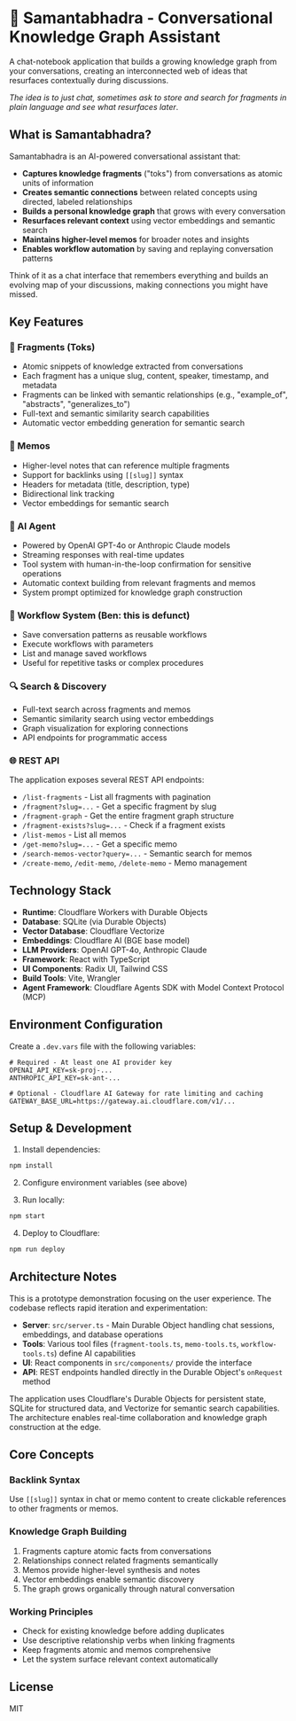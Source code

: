 # 🧘 Samantabhadra - Conversational Knowledge Graph Assistant

A chat-notebook application that builds a growing knowledge graph from your conversations, creating an interconnected web of ideas that resurfaces contextually during discussions.

_The idea is to just chat, sometimes ask to store and search for fragments in plain language and see what resurfaces later_.

## What is Samantabhadra?

Samantabhadra is an AI-powered conversational assistant that:

- **Captures knowledge fragments** ("toks") from conversations as atomic units of information
- **Creates semantic connections** between related concepts using directed, labeled relationships
- **Builds a personal knowledge graph** that grows with every conversation
- **Resurfaces relevant context** using vector embeddings and semantic search
- **Maintains higher-level memos** for broader notes and insights
- **Enables workflow automation** by saving and replaying conversation patterns

Think of it as a chat interface that remembers everything and builds an evolving map of your discussions, making connections you might have missed.

## Key Features

### 🧩 Fragments (Toks)

- Atomic snippets of knowledge extracted from conversations
- Each fragment has a unique slug, content, speaker, timestamp, and metadata
- Fragments can be linked with semantic relationships (e.g., "example_of", "abstracts", "generalizes_to")
- Full-text and semantic similarity search capabilities
- Automatic vector embedding generation for semantic search

### 📝 Memos

- Higher-level notes that can reference multiple fragments
- Support for backlinks using `[[slug]]` syntax
- Headers for metadata (title, description, type)
- Bidirectional link tracking
- Vector embeddings for semantic search

### 🤖 AI Agent

- Powered by OpenAI GPT-4o or Anthropic Claude models
- Streaming responses with real-time updates
- Tool system with human-in-the-loop confirmation for sensitive operations
- Automatic context building from relevant fragments and memos
- System prompt optimized for knowledge graph construction

### 🔧 Workflow System (Ben: this is defunct)

- Save conversation patterns as reusable workflows
- Execute workflows with parameters
- List and manage saved workflows
- Useful for repetitive tasks or complex procedures

### 🔍 Search & Discovery

- Full-text search across fragments and memos
- Semantic similarity search using vector embeddings
- Graph visualization for exploring connections
- API endpoints for programmatic access

### 🌐 REST API

The application exposes several REST API endpoints:

- `/list-fragments` - List all fragments with pagination
- `/fragment?slug=...` - Get a specific fragment by slug
- `/fragment-graph` - Get the entire fragment graph structure
- `/fragment-exists?slug=...` - Check if a fragment exists
- `/list-memos` - List all memos
- `/get-memo?slug=...` - Get a specific memo
- `/search-memos-vector?query=...` - Semantic search for memos
- `/create-memo`, `/edit-memo`, `/delete-memo` - Memo management

## Technology Stack

- **Runtime**: Cloudflare Workers with Durable Objects
- **Database**: SQLite (via Durable Objects)
- **Vector Database**: Cloudflare Vectorize
- **Embeddings**: Cloudflare AI (BGE base model)
- **LLM Providers**: OpenAI GPT-4o, Anthropic Claude
- **Framework**: React with TypeScript
- **UI Components**: Radix UI, Tailwind CSS
- **Build Tools**: Vite, Wrangler
- **Agent Framework**: Cloudflare Agents SDK with Model Context Protocol (MCP)

## Environment Configuration

Create a `.dev.vars` file with the following variables:

```env
# Required - At least one AI provider key
OPENAI_API_KEY=sk-proj-...
ANTHROPIC_API_KEY=sk-ant-...

# Optional - Cloudflare AI Gateway for rate limiting and caching
GATEWAY_BASE_URL=https://gateway.ai.cloudflare.com/v1/...
```

## Setup & Development

1. Install dependencies:

```bash
npm install
```

2. Configure environment variables (see above)

3. Run locally:

```bash
npm start
```

4. Deploy to Cloudflare:

```bash
npm run deploy
```

## Architecture Notes

This is a prototype demonstration focusing on the user experience. The codebase reflects rapid iteration and experimentation:

- **Server**: `src/server.ts` - Main Durable Object handling chat sessions, embeddings, and database operations
- **Tools**: Various tool files (`fragment-tools.ts`, `memo-tools.ts`, `workflow-tools.ts`) define AI capabilities
- **UI**: React components in `src/components/` provide the interface
- **API**: REST endpoints handled directly in the Durable Object's `onRequest` method

The application uses Cloudflare's Durable Objects for persistent state, SQLite for structured data, and Vectorize for semantic search capabilities. The architecture enables real-time collaboration and knowledge graph construction at the edge.

## Core Concepts

### Backlink Syntax

Use `[[slug]]` syntax in chat or memo content to create clickable references to other fragments or memos.

### Knowledge Graph Building

1. Fragments capture atomic facts from conversations
2. Relationships connect related fragments semantically
3. Memos provide higher-level synthesis and notes
4. Vector embeddings enable semantic discovery
5. The graph grows organically through natural conversation

### Working Principles

- Check for existing knowledge before adding duplicates
- Use descriptive relationship verbs when linking fragments
- Keep fragments atomic and memos comprehensive
- Let the system surface relevant context automatically

## License

MIT
